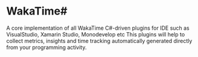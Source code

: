 # WakaTime#
A core implementation of all WakaTime C#-driven plugins for IDE such as VisualStudio, Xamarin Studio, Monodevelop etc
This plugins will help to collect metrics, insights and time tracking automatically generated directly from your programming activity.
